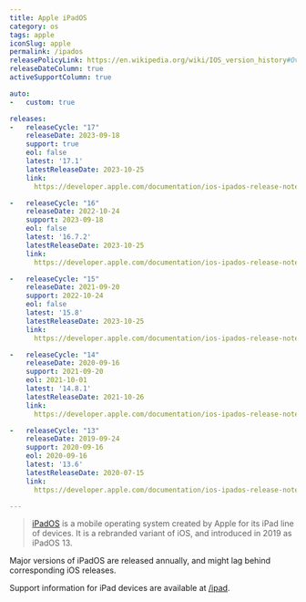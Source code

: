 ```yaml
---
title: Apple iPadOS
category: os
tags: apple
iconSlug: apple
permalink: /ipados
releasePolicyLink: https://en.wikipedia.org/wiki/IOS_version_history#Overview
releaseDateColumn: true
activeSupportColumn: true

auto:
-   custom: true

releases:
-   releaseCycle: "17"
    releaseDate: 2023-09-18
    support: true
    eol: false
    latest: '17.1'
    latestReleaseDate: 2023-10-25
    link:
      https://developer.apple.com/documentation/ios-ipados-release-notes/ios-ipados-17-release-notes

-   releaseCycle: "16"
    releaseDate: 2022-10-24
    support: 2023-09-18
    eol: false
    latest: '16.7.2'
    latestReleaseDate: 2023-10-25
    link:
      https://developer.apple.com/documentation/ios-ipados-release-notes/ipados-16-release-notes

-   releaseCycle: "15"
    releaseDate: 2021-09-20
    support: 2022-10-24
    eol: false
    latest: '15.8'
    latestReleaseDate: 2023-10-25
    link:
      https://developer.apple.com/documentation/ios-ipados-release-notes/ios-ipados-15-release-notes

-   releaseCycle: "14"
    releaseDate: 2020-09-16
    support: 2021-09-20
    eol: 2021-10-01
    latest: '14.8.1'
    latestReleaseDate: 2021-10-26
    link:
      https://developer.apple.com/documentation/ios-ipados-release-notes/ios-ipados-14-release-notes

-   releaseCycle: "13"
    releaseDate: 2019-09-24
    support: 2020-09-16
    eol: 2020-09-16
    latest: '13.6'
    latestReleaseDate: 2020-07-15
    link:
      https://developer.apple.com/documentation/ios-ipados-release-notes/ios-ipados-13_1-release-notes

---
```


> [iPadOS](https://www.apple.com/ipados/) is a mobile operating system created by Apple for its iPad
> line of devices. It is a rebranded variant of iOS, and introduced in 2019 as iPadOS 13.

Major versions of iPadOS are released annually, and might lag behind corresponding iOS releases.

Support information for iPad devices are available at [/ipad](/ipad).
